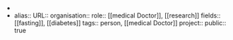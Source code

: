 -
- alias::
  URL::
  organisation::
  role:: [[medical Doctor]], [[research]] 
  fields:: [[fasting]], [[diabetes]] 
  tags:: person, [[medical Doctor]] 
  project::
  public:: true
